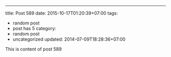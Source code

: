 ---
title: Post 589
date: 2015-10-17T01:20:39+07:00
tags:
  - random post
  - post has 5
category:
  - random post
  - uncategorized
updated: 2014-07-09T18:28:36+07:00

This is content of post 589